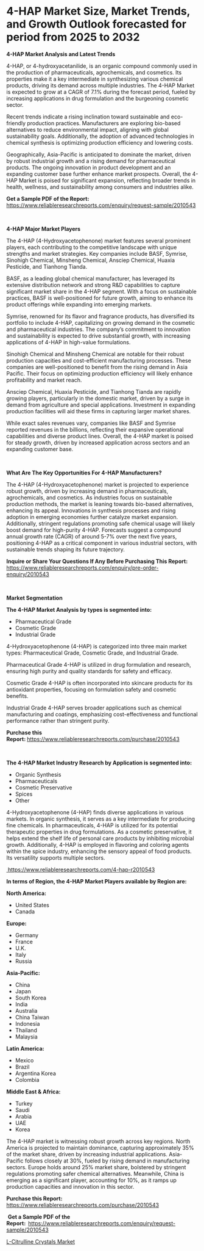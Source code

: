 <p><h1>4-HAP Market Size, Market Trends, and Growth Outlook forecasted for period from 2025 to 2032</h1></p><p><strong>4-HAP Market Analysis and Latest Trends</strong></p>
<p><p>4-HAP, or 4-hydroxyacetanilide, is an organic compound commonly used in the production of pharmaceuticals, agrochemicals, and cosmetics. Its properties make it a key intermediate in synthesizing various chemical products, driving its demand across multiple industries. The 4-HAP Market is expected to grow at a CAGR of 7.1% during the forecast period, fueled by increasing applications in drug formulation and the burgeoning cosmetic sector. </p><p>Recent trends indicate a rising inclination toward sustainable and eco-friendly production practices. Manufacturers are exploring bio-based alternatives to reduce environmental impact, aligning with global sustainability goals. Additionally, the adoption of advanced technologies in chemical synthesis is optimizing production efficiency and lowering costs. </p><p>Geographically, Asia-Pacific is anticipated to dominate the market, driven by robust industrial growth and a rising demand for pharmaceutical products. The ongoing innovation in product development and an expanding customer base further enhance market prospects. Overall, the 4-HAP Market is poised for significant expansion, reflecting broader trends in health, wellness, and sustainability among consumers and industries alike.</p></p>
<p><strong>Get a Sample PDF of the Report:&nbsp;</strong> <a href="https://www.reliableresearchreports.com/enquiry/request-sample/2010543?utm_campaign=3105&utm_medium=2&utm_source=Github&utm_content=ia&utm_term=03042025&utm_id=4-hap">https://www.reliableresearchreports.com/enquiry/request-sample/2010543</a></p>
<p>&nbsp;</p>
<p><strong>4-HAP Major Market Players</strong></p>
<p><p>The 4-HAP (4-Hydroxyacetophenone) market features several prominent players, each contributing to the competitive landscape with unique strengths and market strategies. Key companies include BASF, Symrise, Sinohigh Chemical, Minsheng Chemical, Ansciep Chemical, Huaxia Pesticide, and Tianhong Tianda.</p><p>BASF, as a leading global chemical manufacturer, has leveraged its extensive distribution network and strong R&D capabilities to capture significant market share in the 4-HAP segment. With a focus on sustainable practices, BASF is well-positioned for future growth, aiming to enhance its product offerings while expanding into emerging markets.</p><p>Symrise, renowned for its flavor and fragrance products, has diversified its portfolio to include 4-HAP, capitalizing on growing demand in the cosmetic and pharmaceutical industries. The company’s commitment to innovation and sustainability is expected to drive substantial growth, with increasing applications of 4-HAP in high-value formulations.</p><p>Sinohigh Chemical and Minsheng Chemical are notable for their robust production capacities and cost-efficient manufacturing processes. These companies are well-positioned to benefit from the rising demand in Asia Pacific. Their focus on optimizing production efficiency will likely enhance profitability and market reach.</p><p>Ansciep Chemical, Huaxia Pesticide, and Tianhong Tianda are rapidly growing players, particularly in the domestic market, driven by a surge in demand from agriculture and special applications. Investment in expanding production facilities will aid these firms in capturing larger market shares.</p><p>While exact sales revenues vary, companies like BASF and Symrise reported revenues in the billions, reflecting their expansive operational capabilities and diverse product lines. Overall, the 4-HAP market is poised for steady growth, driven by increased application across sectors and an expanding customer base.</p></p>
<p>&nbsp;</p>
<p><strong>What Are The Key Opportunities For 4-HAP Manufacturers?</strong></p>
<p><p>The 4-HAP (4-Hydroxyacetophenone) market is projected to experience robust growth, driven by increasing demand in pharmaceuticals, agrochemicals, and cosmetics. As industries focus on sustainable production methods, the market is leaning towards bio-based alternatives, enhancing its appeal. Innovations in synthesis processes and rising adoption in emerging economies further catalyze market expansion. Additionally, stringent regulations promoting safe chemical usage will likely boost demand for high-purity 4-HAP. Forecasts suggest a compound annual growth rate (CAGR) of around 5-7% over the next five years, positioning 4-HAP as a critical component in various industrial sectors, with sustainable trends shaping its future trajectory.</p></p>
<p><strong>Inquire or Share Your Questions If Any Before Purchasing This Report:</strong> <a href="https://www.reliableresearchreports.com/enquiry/pre-order-enquiry/2010543?utm_campaign=3105&utm_medium=2&utm_source=Github&utm_content=ia&utm_term=03042025&utm_id=4-hap">https://www.reliableresearchreports.com/enquiry/pre-order-enquiry/2010543</a></p>
<p>&nbsp;</p>
<p><strong>Market Segmentation</strong></p>
<p><strong>The 4-HAP Market Analysis by types is segmented into:</strong></p>
<p><ul><li>Pharmaceutical Grade</li><li>Cosmetic Grade</li><li>Industrial Grade</li></ul></p>
<p><p>4-Hydroxyacetophenone (4-HAP) is categorized into three main market types: Pharmaceutical Grade, Cosmetic Grade, and Industrial Grade. </p><p>Pharmaceutical Grade 4-HAP is utilized in drug formulation and research, ensuring high purity and quality standards for safety and efficacy. </p><p>Cosmetic Grade 4-HAP is often incorporated into skincare products for its antioxidant properties, focusing on formulation safety and cosmetic benefits. </p><p>Industrial Grade 4-HAP serves broader applications such as chemical manufacturing and coatings, emphasizing cost-effectiveness and functional performance rather than stringent purity.</p></p>
<p><strong>Purchase this Report:&nbsp;</strong><a href="https://www.reliableresearchreports.com/purchase/2010543?utm_campaign=3105&utm_medium=2&utm_source=Github&utm_content=ia&utm_term=03042025&utm_id=4-hap">https://www.reliableresearchreports.com/purchase/2010543</a></p>
<p>&nbsp;</p>
<p><strong>The 4-HAP Market Industry Research by Application is segmented into:</strong></p>
<p><ul><li>Organic Synthesis</li><li>Pharmaceuticals</li><li>Cosmetic Preservative</li><li>Spices</li><li>Other</li></ul></p>
<p><p>4-Hydroxyacetophenone (4-HAP) finds diverse applications in various markets. In organic synthesis, it serves as a key intermediate for producing fine chemicals. In pharmaceuticals, 4-HAP is utilized for its potential therapeutic properties in drug formulations. As a cosmetic preservative, it helps extend the shelf life of personal care products by inhibiting microbial growth. Additionally, 4-HAP is employed in flavoring and coloring agents within the spice industry, enhancing the sensory appeal of food products. Its versatility supports multiple sectors.</p></p>
<p><a href="https://www.reliableresearchreports.com/4-hap-r2010543?utm_campaign=3105&utm_medium=2&utm_source=Github&utm_content=ia&utm_term=03042025&utm_id=4-hap">&nbsp;https://www.reliableresearchreports.com/4-hap-r2010543</a></p>
<p><strong>In terms of Region, the 4-HAP Market Players available by Region are:</strong></p>
<p>
    <p> <strong> North America: </strong>
        <ul>
            <li>United States</li>
            <li>Canada</li>
        </ul>
        </p> 
    <p> <strong> Europe: </strong>
        <ul>
            <li>Germany</li>
            <li>France</li>
            <li>U.K.</li>
            <li>Italy</li>
            <li>Russia</li>
        </ul>
        </p> 
    <p> <strong> Asia-Pacific: </strong>
        <ul>
            <li>China</li>
            <li>Japan</li>
            <li>South Korea</li>
            <li>India</li>
            <li>Australia</li>
            <li>China Taiwan</li>
            <li>Indonesia</li>
            <li>Thailand</li>
            <li>Malaysia</li>
        </ul>
        </p> 
    <p> <strong> Latin America: </strong>
        <ul>
            <li>Mexico</li>
            <li>Brazil</li>
            <li>Argentina Korea</li>
            <li>Colombia</li>
        </ul>
        </p> 
    <p> <strong> Middle East & Africa: </strong>
        <ul>
            <li>Turkey</li>
            <li>Saudi</li>
            <li>Arabia</li>
            <li>UAE</li>
            <li>Korea</li>
        </ul>
    </p>
    </p>
<p><p>The 4-HAP market is witnessing robust growth across key regions. North America is projected to maintain dominance, capturing approximately 35% of the market share, driven by increasing industrial applications. Asia-Pacific follows closely at 30%, fueled by rising demand in manufacturing sectors. Europe holds around 25% market share, bolstered by stringent regulations promoting safer chemical alternatives. Meanwhile, China is emerging as a significant player, accounting for 10%, as it ramps up production capacities and innovation in this sector.</p></p>
<p><strong>Purchase this Report: </strong><a href="https://www.reliableresearchreports.com/purchase/2010543?utm_campaign=3105&utm_medium=2&utm_source=Github&utm_content=ia&utm_term=03042025&utm_id=4-hap">https://www.reliableresearchreports.com/purchase/2010543</a></p>
<p>&nbsp;<strong>Get a Sample PDF of the Report:&nbsp;&nbsp;</strong><a href="https://www.reliableresearchreports.com/enquiry/request-sample/2010543?utm_campaign=3105&utm_medium=2&utm_source=Github&utm_content=ia&utm_term=03042025&utm_id=4-hap">https://www.reliableresearchreports.com/enquiry/request-sample/2010543</a></p>
<p><strong></strong></p>
<p><p><a href="https://github.com/shadnfamoza/Market-Research-Report-List-1/blob/main/l-citrulline-crystals-market.md?utm_campaign=3105&utm_medium=2&utm_source=Github&utm_content=ia&utm_term=03042025&utm_id=4-hap">L-Citrulline Crystals Market</a></p></p>